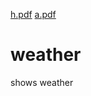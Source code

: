 [h.pdf](https://github.com/HUNT136/weather/files/14156511/h.pdf)
[a.pdf](https://github.com/HUNT136/weather/files/14156510/a.pdf)
# weather
shows weather
